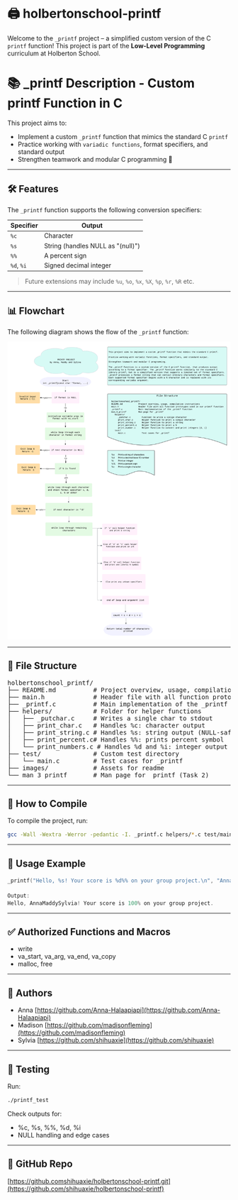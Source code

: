 # 🖨️ holbertonschool-printf

Welcome to the `_printf` project – a simplified custom version of the C `printf` function! 
This project is part of the **Low-Level Programming** curriculum at Holberton School.

# 📚 _printf Description - Custom printf Function in C

This project aims to:
- Implement a custom `_printf` function that mimics the standard C `printf`
- Practice working with `variadic functions`, format specifiers, and standard output
- Strengthen teamwork and modular C programming 🧠
---

## 🛠️ Features

The `_printf` function supports the following conversion specifiers:

| Specifier | Output                          |
|-----------|----------------------------------|
| `%c`      | Character                        |
| `%s`      | String (handles NULL as "(null)")|
| `%%`      | A percent sign                   |
| `%d`, `%i`| Signed decimal integer           |

> Future extensions may include `%u`, `%o`, `%x`, `%X`, `%p`, `%r`, `%R` etc.

---

## 📊 Flowchart

The following diagram shows the flow of the `_printf` function:

![Flowchart of _printf](images/Finalflowchart.png)

---

## 📂 File Structure
<pre>
holbertonschool_printf/
├── README.md          # Project overview, usage, compilation instructions
├── main.h             # Header file with all function prototypes and includes
├── _printf.c          # Main implementation of the _printf function
├── helpers/           # Folder for helper functions
│   ├── _putchar.c     # Writes a single char to stdout
│   ├── print_char.c   # Handles %c: character output
│   ├── print_string.c # Handles %s: string output (NULL-safe)
│   ├── print_percent.c# Handles %%: prints percent symbol
│   └── print_numbers.c # Handles %d and %i: integer output
├── test/              # Custom test directory
│   └── main.c         # Test cases for _printf
├── images/            # Assets for readme
└── man_3_printf       # Man page for _printf (Task 2)
</pre>
---

## 🔧 How to Compile

To compile the project, run:

```bash
gcc -Wall -Wextra -Werror -pedantic -I. _printf.c helpers/*.c test/main.c -o printf_test
```
---

## 🧩 Usage Example

```c
_printf("Hello, %s! Your score is %d%% on your group project.\n", "AnnaMaddySylvia", 100);

Output:
Hello, AnnaMaddySylvia! Your score is 100% on your group project.
```

---

## ✅ Authorized Functions and Macros

- write
- va_start, va_arg, va_end, va_copy
- malloc, free

---

## 🤝 Authors

- Anna [https://github.com/Anna-Halaapiapi](https://github.com/Anna-Halaapiapi)
- Madison [https://github.com/madisonfleming](https://github.com/madisonfleming)
- Sylvia [https://github.com/shihuaxie](https://github.com/shihuaxie)

---

## 🧪 Testing
Run:
```bash
./printf_test
```
Check outputs for:
- %c, %s, %%, %d, %i
- NULL handling and edge cases

---
## 🚀 GitHub Repo
[https://github.comshihuaxie/holbertonschool-printf.git](https://github.com/shihuaxie/holbertonschool-printf)



